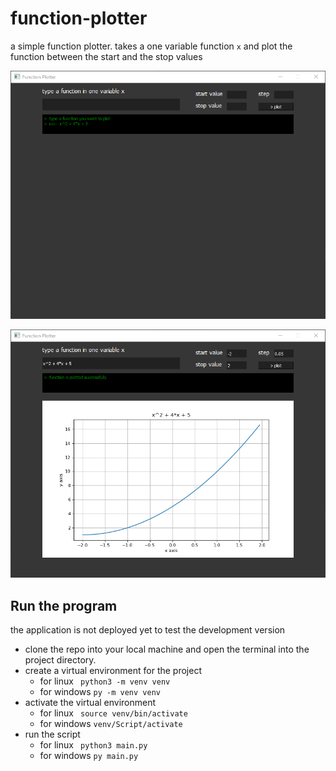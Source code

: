 # function-plotter

a simple function plotter. takes a one variable function `x` and plot the function between the start and the stop values

![](/review_1.png)


![](/review_2.png)

## Run the program

the application is not deployed yet to test the development version

- clone the repo into your local machine and open the terminal into the project directory.
- create a virtual environment for the project
    - for linux ` python3 -m venv venv`
    - for windows `py -m venv venv`
- activate the virtual environment
    - for linux ` source venv/bin/activate`
    - for windows `venv/Script/activate`
- run the script
    - for linux ` python3 main.py`
    - for windows `py main.py`